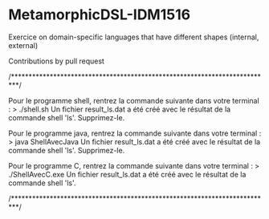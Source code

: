 # MetamorphicDSL-IDM1516

Exercice on domain-specific languages that have different shapes (internal, external) 

Contributions by pull request 

/**************************************************************************/

Pour le programme shell, rentrez la commande suivante dans votre terminal :
	> ./shell.sh
Un fichier result_ls.dat a été créé avec le résultat de la commande shell 'ls'.
Supprimez-le.

Pour le programme java, rentrez la commande suivante dans votre terminal :
	> java ShellAvecJava
Un fichier result_ls.dat a été créé avec le résultat de la commande shell 'ls'.
Supprimez-le.

Pour le programme C, rentrez la commande suivante dans votre terminal :
	> ./ShellAvecC.exe
Un fichier result_ls.dat a été créé avec le résultat de la commande shell 'ls'.

/**************************************************************************/
